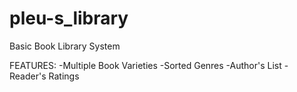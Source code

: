 # pleu-s_library
Basic Book Library System

FEATURES:
-Multiple Book Varieties
-Sorted Genres
-Author's List
-Reader's Ratings
